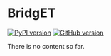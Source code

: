 # BridgET

[![PyPI version](https://badge.fury.io/py/bridget.svg)](https://pypi.org/project/bridget/)
[![GitHub version](https://badge.fury.io/gh/KIT-HYD%2Fbridget.svg)](https://badge.fury.io/gh/KIT-HYD%2Fbridget)

There is no content so far.
